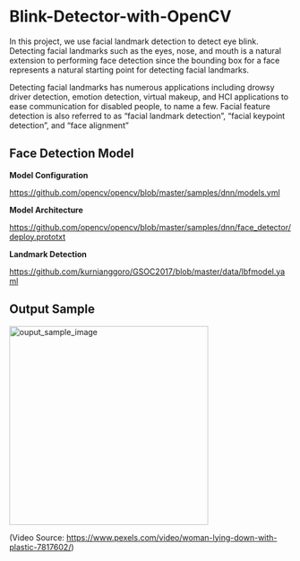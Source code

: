 # Blink-Detector-with-OpenCV

In this project, we use facial landmark detection to detect eye blink. Detecting facial landmarks such as the eyes, nose, and mouth is a natural extension to performing face detection since the bounding box for a face represents a natural starting point for detecting facial landmarks. 

Detecting facial landmarks has numerous applications including drowsy driver detection, emotion detection, virtual makeup, and HCI applications to ease communication for disabled people, to name a few. Facial feature detection is also referred to as “facial landmark detection”, “facial keypoint detection”, and “face alignment” 



## Face Detection Model
**Model Configuration**

https://github.com/opencv/opencv/blob/master/samples/dnn/models.yml

**Model Architecture**

https://github.com/opencv/opencv/blob/master/samples/dnn/face_detector/deploy.prototxt

**Landmark Detection**

https://github.com/kurnianggoro/GSOC2017/blob/master/data/lbfmodel.yaml

## Output Sample

<img width="355" alt="ouput_sample_image" src="https://user-images.githubusercontent.com/42128166/149404762-a59011c8-e4b2-4028-9019-c8fc4ad31c6a.png">

(Video Source: https://www.pexels.com/video/woman-lying-down-with-plastic-7817602/)

